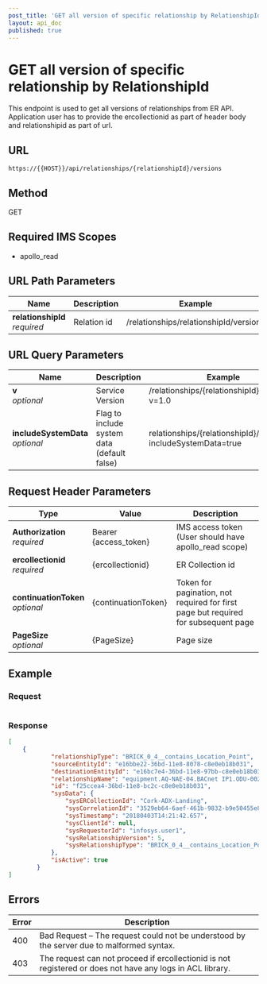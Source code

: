 ```yaml
---
post_title: 'GET all version of specific relationship by RelationshipId'
layout: api_doc
published: true
---
```

# GET all version of specific relationship by RelationshipId

This endpoint is used to get all versions of relationships from ER API. Application user has to provide the ercollectionid as part of header body and relationshipid as part of url.

## URL

`https://{{HOST}}/api/relationships/{relationshipId}/versions`

## Method

<div class="get">GET</div>

## Required IMS Scopes

* apollo_read

## URL Path Parameters

|Name|Description|Example|Type|
|---|---|---|---|
|**relationshipId** <br>*required*|Relation id|/relationships/relationshipId/versions|string|

## URL Query Parameters

|Name|Description|Example|Type|
|---|---|---|---|
|**v** <br>*optional*|Service Version|/relationships/{relationshipId}/versions?v=1.0|String|
|**includeSystemData** <br>*optional*|Flag to include system data (default false)|relationships/{relationshipId}/versions?includeSystemData=true|Boolean|

## Request Header Parameters

|Type|Value|Description|
|---|---|---|
|**Authorization** <br>*required*|Bearer {access_token}|IMS access token (User should have apollo_read scope)|
|**ercollectionid** <br>*required*|{ercollectionid}|ER Collection id|
|**continuationToken** <br>*optional*|{continuationToken}|Token for pagination, not required for first page but required for subsequent page|
|**PageSize** <br>*optional*|{PageSize}|Page size|

## Example

### Request

```shell
```

### Response

```json
[
    {
            "relationshipType": "BRICK_0_4__contains_Location_Point",
            "sourceEntityId": "e16bbe22-36bd-11e8-8078-c8e0eb18b031",
            "destinationEntityId": "e16bc7e4-36bd-11e8-97bb-c8e0eb18b031",
            "relationshipName": "equipment.AQ-NAE-04.BACnet IP1.ODU-002-001_equipment.AQ-NAE-04.BACnet IP1.L3-FCU-11",
            "id": "f25ccea4-36bd-11e8-bc2c-c8e0eb18b031",
            "sysData": {
                "sysERCollectionId": "Cork-ADX-Landing",
                "sysCorrelationId": "3529eb64-6aef-461b-9832-b9e50455e868",
                "sysTimestamp": "20180403T14:21:42.657",
                "sysClientId": null,
                "sysRequestorId": "infosys.user1",
                "sysRelationshipVersion": 5,
                "sysRelationshipType": "BRICK_0_4__contains_Location_Point"
            },
            "isActive": true
        }
]

```

## Errors

|Error|Description|
|---|---|
|400|Bad Request – The request could not be understood by the server due to malformed syntax.|
|403|The request can not proceed if ercollectionid is not registered or does not have any logs in ACL library.|

